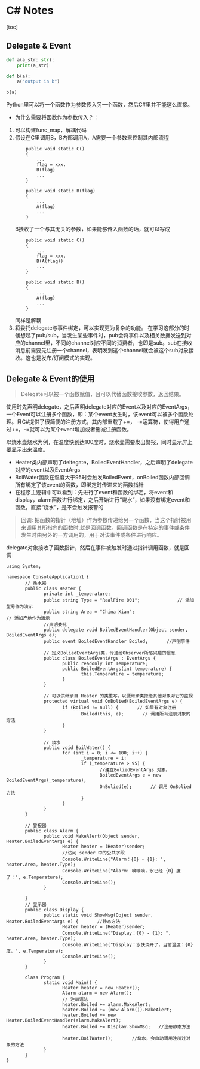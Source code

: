 # C# Notes

[toc]

## Delegate & Event
```python
def a(a_str: str):
    print(a_str)

def b(a):
    a("output in b")

b(a)
```
Python里可以将一个函数作为参数传入另一个函数，然后C#里并不能这么直接。
- 为什么需要将函数作为参数传入？：
1. 可以构建func_map，解耦代码
2. 假设在C里调用B，B内部调用A，A需要一个参数来控制其内部流程
    ```CSharp
        public void static C()
        {
            ...
            flag = xxx.
            B(flag)
            ...
        }

        public void static B(flag)
        {
            ...
            A(flag)
            ...
        }
    ```
    B接收了一个与其无关的参数，如果能够传入函数的话，就可以写成
    ```CSharp
        public void static C()
        {
            ...
            flag = xxx.
            B(A(flag))
            ...
        }

        public void static B()
        {
            ...
            A(flag)
            ...
        }
    ```
    同样是解耦
3. 将委托delegate与事件绑定，可以实现更为复杂的功能。
在学习这部分的时候想起了pub/sub，当发生某些事件时，pub会将事件以及相关数据发送到对应的channel里，不同的channel对应不同的消费者，也即是sub。sub在接收消息前需要先注册一个channel，表明发到这个channel就会被这个sub对象接收。这也是发布/订阅模式的实现。

## Delegate & Event的使用
> Delegate可以被一个函数赋值，且可以代替函数接收参数，返回结果。

使用时先声明delegate，之后声明delegate对应的Event以及对应的EventArgs，一个Event可以注册多个函数，即：某个event发生时，该event可以被多个函数处理。且C#提供了很简便的注册方式，其内部重载了+=， -=运算符，使得用户通过+=，-=就可以为某个event增加或者删减注册函数。

以烧水壶烧水为例，在温度快到达100度时，烧水壶需要发出警报，同时显示屏上要显示出来温度。
- Heater类内部声明了deltegate，BoiledEventHandler，之后声明了delegate对应的event以及EventArgs
- BoilWater函数在温度大于95时会触发BoiledEvent，onBoiled函数内部回调所有绑定了该event的函数，即绑定时传进来的函数指针
- 在程序主逻辑中可以看到：先进行了event和函数的绑定，将event和display，alarm函数进行绑定，之后开始进行“烧水”，如果没有绑定event和函数，直接“烧水”，是不会触发报警的

> 回调: 把函数的指针（地址）作为参数传递给另一个函数，当这个指针被用来调用其所指向的函数时,就是回调函数。回调函数是在特定的事件或条件发生时由另外的一方调用的，用于对该事件或条件进行响应。

delegate对象接收了函数指针，然后在事件被触发时通过指针调用函数，就是回调


```CSharp
using System;

namespace ConsoleApplication1 {
       // 热水器
       public class Heater {
              private int _temperature;
              public string Type = "RealFire 001";              // 添加型号作为演示
              public string Area = "China Xian";                     // 添加产地作为演示
              //声明委托
              public delegate void BoiledEventHandler(Object sender, BoiledEventArgs e);
              public event BoiledEventHandler Boiled;       //声明事件

              // 定义BoliedEventArgs类，传递给Observer所感兴趣的信息
              public class BoiledEventArgs : EventArgs {
                     public readonly int Temperature;
                     public BoiledEventArgs(int temperature) {
                            this.Temperature = temperature;
                     }
              }

              // 可以供继承自 Heater 的类重写，以便继承类拒绝其他对象对它的监视
              protected virtual void OnBolied(BoiledEventArgs e) {
                     if (Boiled != null) {       // 如果有对象注册
                            Boiled(this, e);       // 调用所有注册对象的方法
                     }
              }
             
              // 烧水
              public void BoilWater() {
                     for (int i = 0; i <= 100; i++) {
                            _temperature = i;
                            if (_temperature > 95) {
                                   //建立BoliedEventArgs 对象。
                                   BoiledEventArgs e = new BoiledEventArgs(_temperature);
                                   OnBolied(e);       // 调用 OnBolied方法
                            }
                     }
              }
       }

       // 警报器
       public class Alarm {
              public void MakeAlert(Object sender, Heater.BoiledEventArgs e) {
                     Heater heater = (Heater)sender;
                     //访问 sender 中的公共字段
                     Console.WriteLine("Alarm：{0} - {1}: ", heater.Area, heater.Type);
                     Console.WriteLine("Alarm: 嘀嘀嘀，水已经 {0} 度了：", e.Temperature);
                     Console.WriteLine();
              }

       }
       // 显示器
       public class Display {
              public static void ShowMsg(Object sender, Heater.BoiledEventArgs e) {       //静态方法
                     Heater heater = (Heater)sender;
                     Console.WriteLine("Display：{0} - {1}: ", heater.Area, heater.Type);
                     Console.WriteLine("Display：水快烧开了，当前温度：{0}度。", e.Temperature);
                     Console.WriteLine();
              }
       }

       class Program {
              static void Main() {
                     Heater heater = new Heater();
                     Alarm alarm = new Alarm();
                     // 注册语法
                     heater.Boiled += alarm.MakeAlert;
                     heater.Boiled += (new Alarm()).MakeAlert;              
                     heater.Boiled += new Heater.BoiledEventHandler(alarm.MakeAlert);       
                     heater.Boiled += Display.ShowMsg;   //注册静态方法

                     heater.BoilWater();       //烧水，会自动调用注册过对象的方法
              }
       }
}
```
